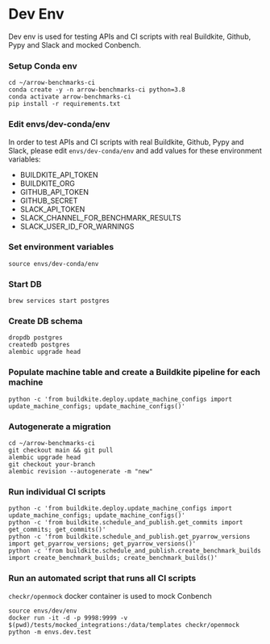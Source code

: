 # Dev Env

Dev env is used for testing APIs and CI scripts with real Buildkite, Github, Pypy and Slack and mocked Conbench.

### Setup Conda env
    cd ~/arrow-benchmarks-ci
    conda create -y -n arrow-benchmarks-ci python=3.8
    conda activate arrow-benchmarks-ci
    pip install -r requirements.txt


### Edit envs/dev-conda/env
In order to test APIs and CI scripts with real Buildkite, Github, Pypy and Slack, please edit `envs/dev-conda/env` and
    add values for these environment variables:
- BUILDKITE_API_TOKEN
- BUILDKITE_ORG
- GITHUB_API_TOKEN
- GITHUB_SECRET
- SLACK_API_TOKEN
- SLACK_CHANNEL_FOR_BENCHMARK_RESULTS
- SLACK_USER_ID_FOR_WARNINGS

### Set environment variables
    source envs/dev-conda/env

### Start DB
    brew services start postgres
    
### Create DB schema
    dropdb postgres
    createdb postgres
    alembic upgrade head

### Populate machine table and create a Buildkite pipeline for each machine
    python -c 'from buildkite.deploy.update_machine_configs import update_machine_configs; update_machine_configs()'

### Autogenerate a migration
    cd ~/arrow-benchmarks-ci
    git checkout main && git pull
    alembic upgrade head
    git checkout your-branch
    alembic revision --autogenerate -m "new"

### Run individual CI scripts
    python -c 'from buildkite.deploy.update_machine_configs import update_machine_configs; update_machine_configs()'
    python -c 'from buildkite.schedule_and_publish.get_commits import get_commits; get_commits()'
    python -c 'from buildkite.schedule_and_publish.get_pyarrow_versions import get_pyarrow_versions; get_pyarrow_versions()'
    python -c 'from buildkite.schedule_and_publish.create_benchmark_builds import create_benchmark_builds; create_benchmark_builds()'
    
### Run an automated script that runs all CI scripts
`checkr/openmock` docker container is used to mock Conbench

    source envs/dev/env 
    docker run -it -d -p 9998:9999 -v $(pwd)/tests/mocked_integrations:/data/templates checkr/openmock
    python -m envs.dev.test
